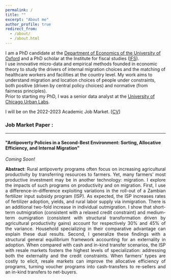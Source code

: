 ```yaml
---
permalink: /
title: ""
excerpt: "About me"
author_profile: true
redirect_from: 
  - /about/
  - /about.html
---
```





I am a PhD candidate at the [Department of Economics of the University of Oxford](https://www.economics.ox.ac.uk/) and a PhD scholar at the Institute for fiscal studies ([IFS](https://ifs.org.uk/)).  
I use innovative micro-data and empirical methods founded in economic theory to study the drivers of internal migration choices and the matching of healthcare workers and facilities at the country level. My work aims to understand migration and location choices of people under constraints, both positive (driven by central policy choices) and normative (from fairness principles).  
Prior to starting my PhD, I was a senior data analyst at the [University of Chicago Urban Labs](https://urbanlabs.uchicago.edu/).  
  
 I will be on the 2022-2023 Academic Job Market.  [[CV](http://bzdiop.github.io/files/AboutMe/CV.pdf)]  

### Job Market Paper : 
---

#### "Antipoverty Policies in a Second-Best Environment: Sorting, Allocative  Efficiency, and Internal Migration" 
_Coming Soon!_
<p style='text-align: justify;'>  <b> Abstract</b>:  Rural antipoverty programs often focus on increasing agricultural productivity by transferring resources to farmers. Yet, many farmers' most productive investment may be in another technology: migration. I explore the impacts of such programs on productivity and on migration. First, I use a difference-in-difference exploiting variations in the roll-out of a Zambian fertilizer input subsidy program (ISP). As expected, the ISP increases rates of fertilizer adoption, yields, and rural labor supply via inmigration. 
There is an additional two-fold increase in individual outmigration. I show that short-term outmigration (consistent with a relaxed credit constraint) and medium-term oumigration (consistent with structural transformation driven by agricultural productivity gains) account for respectively 30% and 45% of the variance. Household specializing in their comparative advantage can explain these dual results.
Second, I generalize these findings with a structural general equilibrium framework accounting for an externality in adoption. 
 When compared with cash and in-kind transfer scenarios, the ISP with resale markets fosters the highest levels of specialization: addressing both the externality and the credit constraints. When farmers’ types are costly to elicit, resale markets can improve the allocative efficiency of programs, turning voucher programs into cash-transfers to re-sellers and an in-kind transfers to net-buyers.
</p>